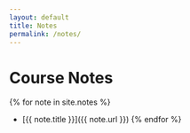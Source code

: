 ```yaml
---
layout: default
title: Notes
permalink: /notes/
---
```


# Course Notes

{% for note in site.notes %}
- [{{ note.title }}]({{ note.url }})
{% endfor %}